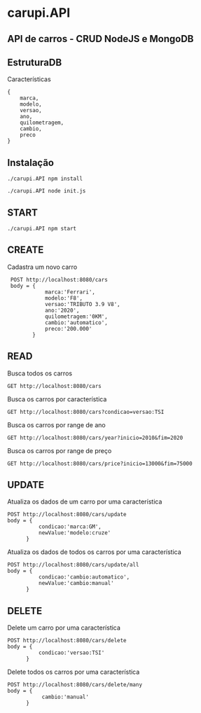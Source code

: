 # carupi.API
## API de carros - CRUD NodeJS e MongoDB


## **EstruturaDB** 
Características
```
{
    marca,
    modelo,
    versao,
    ano,
    quilometragem,
    cambio,
    preco 
}
```


## **Instalação** 
```
./carupi.API npm install
```

```
./carupi.API node init.js
 ```


## **START** 
```
./carupi.API npm start
 ```



## **CREATE** 

Cadastra um novo carro
```
 POST http://localhost:8080/cars
 body = {
            marca:'Ferrari',
            modelo:'F8',
            versao:'TRIBUTO 3.9 V8',
            ano:'2020',
            quilometragem:'0KM',
            cambio:'automatico',
            preco:'200.000'   
        }
 ```

## **READ**

Busca todos os carros
 ```
 GET http://localhost:8080/cars
 ```

Busca os carros por característica 
  ```
 GET http://localhost:8080/cars?condicao=versao:TSI
 ```

Busca os carros por range de ano
  ```
 GET http://localhost:8080/cars/year?inicio=2010&fim=2020
 ```

Busca os carros por range de preço
  ```
 GET http://localhost:8080/cars/price?inicio=13000&fim=75000
 ```


## **UPDATE**
 Atualiza os dados de um carro por uma característica
  ```
 POST http://localhost:8080/cars/update
 body = {
            condicao:'marca:GM',
            newValue:'modelo:cruze'
        }
 ```

  Atualiza os dados de todos os carros por uma característica
  ```
 POST http://localhost:8080/cars/update/all
 body = {
            condicao:'cambio:automatico',
            newValue:'cambio:manual'
        }
 ```

## **DELETE**
 Delete um carro por uma característica
  ```
 POST http://localhost:8080/cars/delete
 body = {
            condicao:'versao:TSI'
        }
 ```

 Delete todos os carros por uma característica 
 ```
 POST http://localhost:8080/cars/delete/many
 body = {
            cambio:'manual'
       }
 ```  
